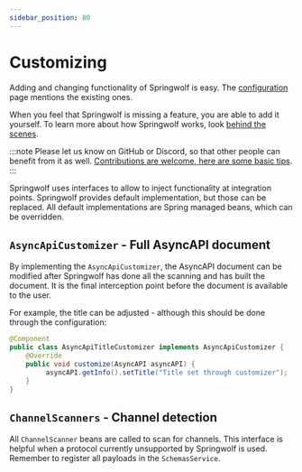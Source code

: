 ```yaml
---
sidebar_position: 80
---
```


# Customizing
Adding and changing functionality of Springwolf is easy.
The [configuration](../configuration/configuration.md) page mentions the existing ones.

When you feel that Springwolf is missing a feature, you are able to add it yourself.
To learn more about how Springwolf works, look [behind the scenes](../behind-the-scenes.md).

:::note
Please let us know on GitHub or Discord, so that other people can benefit from it as well.
[Contributions are welcome, here are some basic tips](https://github.com/springwolf/springwolf-core/blob/master/CONTRIBUTING.md).
:::

Springwolf uses interfaces to allow to inject functionality at integration points.
Springwolf provides default implementation, but those can be replaced.
All default implementations are Spring managed beans, which can be overridden.

## `AsyncApiCustomizer` - Full AsyncAPI document

By implementing the `AsyncApiCustomizer`, the AsyncAPI document can be modified after Springwolf has done all the scanning and has built the document.
It is the final interception point before the document is available to the user.

For example, the title can be adjusted - although this should be done through the configuration:
```java
@Component
public class AsyncApiTitleCustomizer implements AsyncApiCustomizer {
    @Override
    public void customize(AsyncAPI asyncAPI) {
         asyncAPI.getInfo().setTitle("Title set through customizer");
    }
}
```

## `ChannelScanners` - Channel detection

All `ChannelScanner` beans are called to scan for channels.
This interface is helpful when a protocol currently unsupported by Springwolf is used.
Remember to register all payloads in the `SchemasService`.
